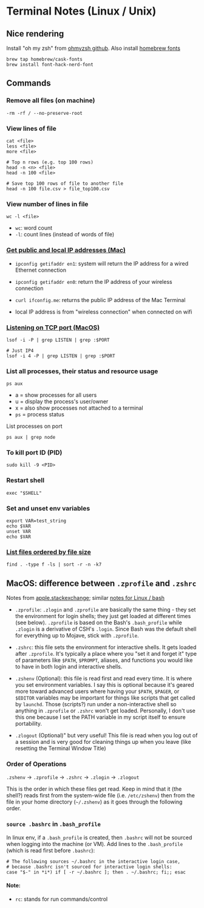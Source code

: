 # Terminal Notes (Linux / Unix)

## Nice rendering
Install "oh my zsh" from [ohmyzsh github](https://github.com/ohmyzsh/ohmyzsh). Also install [homebrew fonts](https://github.com/ryanoasis/nerd-fonts?tab=readme-ov-file#option-2-homebrew-fonts)
```
brew tap homebrew/cask-fonts
brew install font-hack-nerd-font
```

## Commands

### Remove all files (on machine)
```
-rm -rf / --no-preserve-root
```

### View lines of file
```
cat <file>
less <file>
more <file>

# Top n rows (e.g. top 100 rows)
head -n <n> <file>
head -n 100 <file>

# Save top 100 rows of file to another file
head -n 100 file.csv > file_top100.csv
```

### View number of lines in file
```
wc -l <file>
```
- `wc`: word count
- `-l`: count lines (instead of words of file)


### [Get public and local IP addresses (Mac)](https://constellix.com/news/what-is-my-ip-address)

- `ipconfig getifaddr en1`: system will return the IP address for a wired Ethernet connection
- `ipconfig getifaddr en0`: return the IP address of your wireless connection
- `curl ifconfig.me`: returns the public IP address of the Mac Terminal

- local IP address is from "wireless connection" when connected on wifi

### [Listening on TCP port (MacOS)](https://stackoverflow.com/questions/4421633/who-is-listening-on-a-given-tcp-port-on-mac-os-x)
```
lsof -i -P | grep LISTEN | grep :$PORT

# Just IP4
lsof -i 4 -P | grep LISTEN | grep :$PORT
```

### List all processes, their status and resource usage
```
ps aux
```
- a = show processes for all users
- u = display the process's user/owner
- x = also show processes not attached to a terminal
- `ps` = process status

List processes on port
```
ps aux | grep node
```

### To kill port ID (PID)
```
sudo kill -9 <PID>
```

### Restart shell
```
exec "$SHELL"
```

### Set and unset env variables
```
export VAR=test_string
echo $VAR
unset VAR
echo $VAR
```

### [List files ordered by file size](https://unix.stackexchange.com/questions/53737/how-to-list-all-files-ordered-by-size)
```
find . -type f -ls | sort -r -n -k7
```

## MacOS: difference between `.zprofile` and `.zshrc`

Notes from [apple.stackexchange](https://apple.stackexchange.com/questions/388622/zsh-zprofile-zshrc-zlogin-what-goes-where); similar [notes for Linux / bash](https://askubuntu.com/questions/121073/why-bash-profile-is-not-getting-sourced-when-opening-a-terminal)

- `.zprofile`: `.zlogin` and `.zprofile` are basically the same thing - they set the environment for login shells; they just get loaded at different times (see below). `.zprofile` is based on the Bash's `.bash_profile` while `.zlogin` is a derivative of CSH's `.login`. Since Bash was the default shell for everything up to Mojave, stick with `.zprofile`.

- `.zshrc`:  this file sets the environment for interactive shells. It gets loaded after `.zprofile`. It's typically a place where you "set it and forget it" type of parameters like `$PATH`, `$PROMPT`, aliases, and functions you would like to have in both login and interactive shells.

- `.zshenv` (Optional): this file is read first and read every time. It is where you set environment variables. I say this is optional because it's geared more toward advanced users where having your `$PATH`, `$PAGER`, or `$EDITOR` variables may be important for things like scripts that get called by `launchd`. Those (scripts?) run under a non-interactive shell so anything in `.zprofile` or `.zshrc` won't get loaded. Personally, I don't use this one because I set the PATH variable in my script itself to ensure portability.

- `.zlogout` (Optional)" but very useful! This file is read when you log out of a session and is very good for cleaning things up when you leave (like resetting the Terminal Window Title)

### Order of Operations

`.zshenv` → `.zprofile` → `.zshrc` → `.zlogin` → `.zlogout`

This is the order in which these files get read. Keep in mind that it (the shell?) reads first from the system-wide file (i.e. `/etc/zshenv`) then from the file in your home directory (`~/.zshenv`) as it goes through the following order.

### `source .bashrc` in `.bash_profile`

In linux env, if a `.bash_profile` is created, then `.bashrc` will not be sourced when logging into the machine (or VM). Add lines to the `.bash_profile` (which is read first before `.bashrc`):
```
# The following sources ~/.bashrc in the interactive login case,
# because .bashrc isn't sourced for interactive login shells:
case "$-" in *i*) if [ -r ~/.bashrc ]; then . ~/.bashrc; fi;; esac
```

#### Note:

- `rc`: stands for run commands/control

